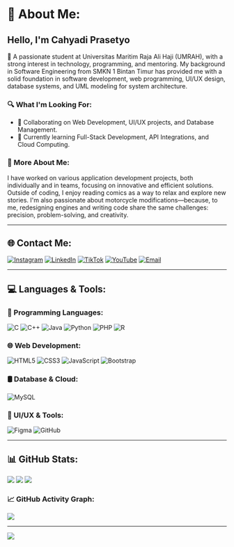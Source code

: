 # 💫 About Me:

## Hello, I'm Cahyadi Prasetyo

👋 A passionate student at Universitas Maritim Raja Ali Haji (UMRAH), with a strong interest in technology, programming, and mentoring. My background in Software Engineering from SMKN 1 Bintan Timur has provided me with a solid foundation in software development, web programming, UI/UX design, database systems, and UML modeling for system architecture.

### 🔍 What I'm Looking For:
- 👯 Collaborating on Web Development, UI/UX projects, and Database Management.
- 🌱 Currently learning Full-Stack Development, API Integrations, and Cloud Computing.

### 💬 More About Me:
I have worked on various application development projects, both individually and in teams, focusing on innovative and efficient solutions. Outside of coding, I enjoy reading comics as a way to relax and explore new stories. I'm also passionate about motorcycle modifications—because, to me, redesigning engines and writing code share the same challenges: precision, problem-solving, and creativity.

---

## 🌐 Contact Me:
[![Instagram](assets/instagram.png)](https://instagram.com/cahyadi_p24) 
[![LinkedIn](assets/linkedin.png)](https://linkedin.com/in/CahyadiPrasetyo) 
[![TikTok](assets/tiktok.png)](https://tiktok.com/@ChdPrstyo) 
[![YouTube](assets/youtube.png)](https://youtube.com/@Chdprasetyo) 
[![Email](assets/email.png)](mailto:chdprasetyo@gmail.com)

---

## 💻 Languages & Tools:

### 🚀 Programming Languages:
![C](assets/c.png) 
![C++](assets/cpp.png) 
![Java](assets/java.png) 
![Python](assets/python.png) 
![PHP](assets/php.png) 
![R](assets/r.png)

### 🌐 Web Development:
![HTML5](assets/html5.png) 
![CSS3](assets/css3.png) 
![JavaScript](assets/javascript.png) 
![Bootstrap](assets/bootstrap.png)

### 🛢️ Database & Cloud:
![MySQL](assets/mysql.png)

### 🎨 UI/UX & Tools:
![Figma](assets/figma.png)
![GitHub](assets/github.png)

---

## 📊 GitHub Stats:

![](https://github-readme-stats.vercel.app/api?username=cahyadi240105&theme=react&hide_border=true&include_all_commits=true&count_private=false)
![](https://nirzak-streak-stats.vercel.app/?user=cahyadi240105&theme=react&hide_border=true)
![](https://github-readme-stats.vercel.app/api/top-langs/?username=cahyadi240105&theme=react&hide_border=true&include_all_commits=true&count_private=false&layout=compact)

### 📈 GitHub Activity Graph:
![](https://github-readme-activity-graph.vercel.app/graph?username=cahyadi240105&theme=react&hide_border=true&area=true&color=61dafb)

---
[![](https://visitcount.itsvg.in/api?id=cahyadi240105&icon=0&color=0)](https://visitcount.itsvg.in)

<!-- Proudly created with GPRM ( https://gprm.itsvg.in ) -->
```

